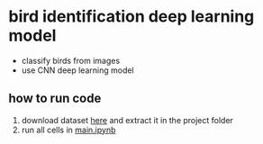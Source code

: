 # bird identification deep learning model
- classify birds from images
- use CNN deep learning model

## how to run code
1. download dataset [here](https://www.kaggle.com/datasets/veeralakrishna/200-bird-species-with-11788-images) and extract it in the project folder
2. run all cells in [main.ipynb](./main.ipynb)
